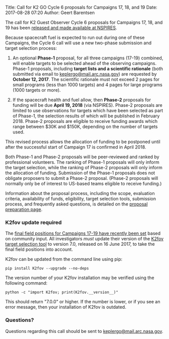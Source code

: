 Title: Call for K2 GO Cycle 6 proposals for Campaigns 17, 18, and 19
Date: 2017-08-28 07:20
Author: Geert Barentsen

The call for K2 Guest Observer Cycle 6 proposals for Campaigns 17, 18, and 19 
has been [released and made available at NSPIRES](https://nspires.nasaprs.com/external/solicitations/summary!init.do?solId={7DC22936-4C6A-44FC-74A3-F0C9248DC9DD}&path=open).

Because spacecraft fuel is expected to run out during one of these Campaigns,
the Cycle 6 call will use a new two-phase submission and
target selection process:

1. An optional **Phase-1** proposal, for all three campaigns (17-19) combined, will enable targets to be selected ahead of the observing campaigns.
Phase-1 proposals, including **target lists and a scientific rationale** (both submitted via email to keplergo@mail.arc.nasa.gov)
are requested by **October 12, 2017**.
The scientific rationale must not exceed 2 pages for small programs
(less than 1000 targets) and 4 pages for large programs
(1000 targets or more).

2. If the spacecraft health and fuel allow,
then **Phase-2** proposals for funding will be due **April 19, 2018** (via NSPIRES).
Phase-2 proposals are limited to use observations for targets which have
been selected as part of Phase-1, the selection results of which will
be published in February 2018.
Phase-2 proposals are eligible to receive funding awards
which range between $30K and $150K, depending on the number of targets used.

This revised process allows the allocation of funding to be postponed until after the successful start of Campaign 17 is confirmed in April 2018.

Both Phase-1 and Phase-2 proposals will be peer-reviewed and ranked by professional volunteers.
The ranking of Phase-1 proposals will only inform the target selection, while
the ranking of Phase-2 proposals will only inform the allocation of funding. Submission of the Phase-1 proposals does not obligate proposers to submit a Phase-2 proposal. (Phase-2 proposals will normally only be of interest to US-based teams eligible to receive funding.)

Information about the proposal process, including the scope,
evaluation criteria, availability of funds, eligibility,
target selection tools, submission process, and frequently asked questions, is detailed on the [proposal preparation page](/k2-proposing-targets.html).


### K2fov update required

The [final field positions for Campaigns 17-19
have recently been set](fields-selected-for-k2-campaigns-17-18-and-19.html)
based on community input.
All investigators *must* update their version of the
<a href="software.html#k2fov">K2fov target selection tool</a>
to version 7.0, released on 16 June 2017,
to take the final field positions into account. 

K2fov can be updated from the command line using pip:

    pip install K2fov --upgrade --no-deps

The version number of your K2fov installation may be verified
using the following command:

    python -c "import K2fov; print(K2fov.__version__)"

This should return "7.0.0" or higher. If the number is lower,
or if you see an error message, then your installation of K2fov is outdated.


### Questions?

Questions regarding this call should be sent to <a href="keplergo@mail.arc.nasa.gov">keplergo@mail.arc.nasa.gov</a>.
